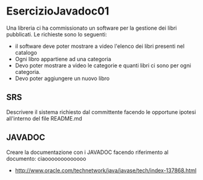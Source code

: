 # EsercizioJavadoc01
Una libreria ci ha commissionato un software per la gestione dei libri pubblicati. Le richieste sono lo seguenti:

* il software deve poter mostrare a video l'elenco dei libri presenti nel catalogo
* Ogni libro appartiene ad una categoria
* Devo poter mostrare a video le categorie e quanti libri ci sono per ogni categoria.
* Devo poter aggiungere un nuovo libro

## SRS

Descrivere il sistema richiesto dal committente facendo le opportune ipotesi all'interno del file README.md

## JAVADOC

Creare la documentazione con i JAVADOC facendo riferimento al documento:
ciaooooooooooooo
* http://www.oracle.com/technetwork/java/javase/tech/index-137868.html


